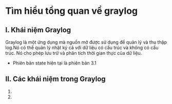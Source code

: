 # Tìm hiểu tổng quan về graylog
## I. Khái niệm Graylog
Graylog là một ứng dụng mà nguồn mở được sử dụng để quản lý và thu thập log.Nó có thể quản lý nhật ký cả với dữ liệu có cấu trúc và không có cấu trúc. Nó cho phép lưu trữ và phân tích thời gian thực của dữ liệu. 
- Phiên bản state hiện tại là phiên bản 3.1

## II. Các khái niệm trong Graylog
1. 
2. 
